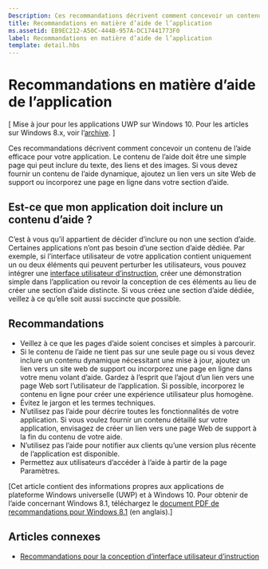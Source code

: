 ```yaml
---
Description: Ces recommandations décrivent comment concevoir un contenu de l’aide efficace pour votre application.
title: Recommandations en matière d’aide de l’application
ms.assetid: EB9EC212-A50C-444B-957A-DC17441773F0
label: Recommandations en matière d’aide de l’application
template: detail.hbs
---
```


# Recommandations en matière d’aide de l’application


\[ Mise à jour pour les applications UWP sur Windows 10. Pour les articles sur Windows 8.x, voir l’[archive](http://go.microsoft.com/fwlink/p/?linkid=619132). \]


Ces recommandations décrivent comment concevoir un contenu de l’aide efficace pour votre application. Le contenu de l’aide doit être une simple page qui peut inclure du texte, des liens et des images. Si vous devez fournir un contenu de l’aide dynamique, ajoutez un lien vers un site Web de support ou incorporez une page en ligne dans votre section d’aide.

## <span id="appropriate_use_of_help"> </span> <span id="APPROPRIATE_USE_OF_HELP"> </span>Est-ce que mon application doit inclure un contenu d’aide ?


C’est à vous qu’il appartient de décider d’inclure ou non une section d’aide. Certaines applications n’ont pas besoin d’une section d’aide dédiée. Par exemple, si l’interface utilisateur de votre application contient uniquement un ou deux éléments qui peuvent perturber les utilisateurs, vous pouvez intégrer une [interface utilisateur d’instruction](instructional-ui.md), créer une démonstration simple dans l’application ou revoir la conception de ces éléments au lieu de créer une section d’aide distincte. Si vous créez une section d’aide dédiée, veillez à ce qu’elle soit aussi succincte que possible.

## <span id="dos_and_donts"> </span> <span id="DOS_AND_DONTS"> </span>Recommandations


-   Veillez à ce que les pages d’aide soient concises et simples à parcourir.
-   Si le contenu de l’aide ne tient pas sur une seule page ou si vous devez inclure un contenu dynamique nécessitant une mise à jour, ajoutez un lien vers un site web de support ou incorporez une page en ligne dans votre menu volant d’aide. Gardez à l’esprit que l’ajout d’un lien vers une page Web sort l’utilisateur de l’application. Si possible, incorporez le contenu en ligne pour créer une expérience utilisateur plus homogène.
-   Évitez le jargon et les termes techniques.
-   N’utilisez pas l’aide pour décrire toutes les fonctionnalités de votre application. Si vous voulez fournir un contenu détaillé sur votre application, envisagez de créer un lien vers une page Web de support à la fin du contenu de votre aide.
-   N’utilisez pas l’aide pour notifier aux clients qu’une version plus récente de l’application est disponible.
-   Permettez aux utilisateurs d’accéder à l’aide à partir de la page Paramètres.

\[Cet article contient des informations propres aux applications de plateforme Windows universelle (UWP) et à Windows 10. Pour obtenir de l’aide concernant Windows 8.1, téléchargez le [document PDF de recommandations pour Windows 8.1](https://go.microsoft.com/fwlink/p/?linkid=258743) (en anglais).\]

## <span id="related_topics"> </span>Articles connexes

* [Recommandations pour la conception d’interface utilisateur d’instruction](instructional-ui.md)

 

 




<!--HONumber=Mar16_HO1-->
